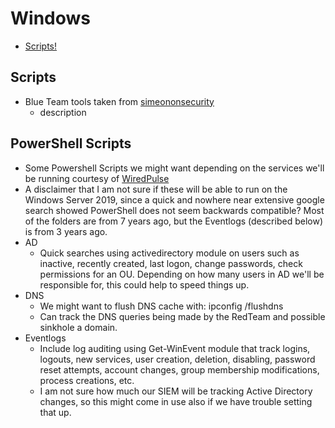# Windows

- [Scripts!](#scripts)

## Scripts
- Blue Team tools taken from [simeononsecurity](https://github.com/simeononsecurity/Blue-Team-Tools/tree/master)
    - description

## PowerShell Scripts
- Some Powershell Scripts we might want depending on the services we'll be running courtesy of [WiredPulse](https://github.com/WiredPulse/PowerShell)
- A disclaimer that I am not sure if these will be able to run on the Windows Server 2019, since a quick and nowhere near extensive google search showed PowerShell does not seem backwards compatible? Most of the folders are from 7 years ago, but the Eventlogs (described below) is from 3 years ago.
- AD
    - Quick searches using activedirectory module on users such as inactive, recently created, last logon, change passwords, check permissions for an OU. Depending on how many users in AD we'll be responsible for, this could help to speed things up.
- DNS
    - We might want to flush DNS cache with: ipconfig /flushdns
    - Can track the DNS queries being made by the RedTeam and possible sinkhole a domain.
- Eventlogs
    - Include log auditing using Get-WinEvent module that track logins, logouts, new services, user creation, deletion, disabling, password reset attempts, account changes, group membership modifications, process creations, etc.
    - I am not sure how much our SIEM will be tracking Active Directory changes, so this might come in use also if we have trouble setting that up.


